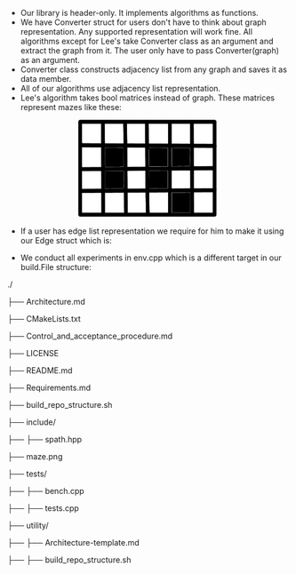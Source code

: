 * Our library is header-only. It implements algorithms as functions.
* We have Converter struct for users don't have to think about graph representation. Any supported representation will work fine. All algorithms except for Lee's take Converter class as an argument and extract the graph from it. The user only have to pass Converter(graph) as an argument. 
* Converter class constructs adjacency list from any graph and saves it as data member. 
* All of our algorithms use adjacency list representation.
* Lee's algorithm takes bool matrices instead of graph. These matrices represent mazes like these:
<p align="center">
<img src="maze.png" width="250" height="175" />
</p>

* If a user has edge list representation we require for him to make it using our Edge struct which is:
    
* We conduct all experiments in env.cpp which is a different target in our build.File structure:

./

  ├── Architecture.md

  ├── CMakeLists.txt

  ├── Control_and_acceptance_procedure.md

  ├── LICENSE

  ├── README.md

  ├── Requirements.md

  ├── build_repo_structure.sh

  ├── include/

  ├──   ├── spath.hpp

  ├── maze.png

  ├── tests/

  ├──   ├── bench.cpp

  ├──   ├── tests.cpp

  ├── utility/

  ├──   ├── Architecture-template.md

  ├──   ├── build_repo_structure.sh

